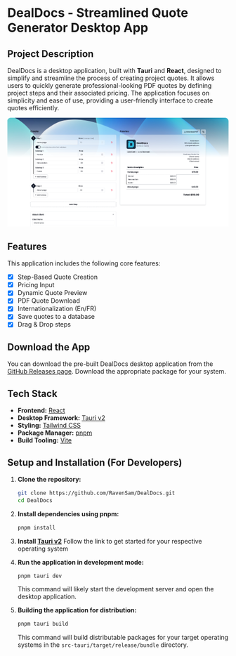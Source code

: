 # DealDocs - Streamlined Quote Generator Desktop App

## Project Description

DealDocs is a desktop application, built with **Tauri** and **React**, designed to simplify and streamline the process of creating project quotes. It allows users to quickly generate professional-looking PDF quotes by defining project steps and their associated pricing. The application focuses on simplicity and ease of use, providing a user-friendly interface to create quotes efficiently.

![screenshot](https://raw.githubusercontent.com/RavenSam/DealDocs/refs/heads/main/public/screenshot.png)

## Features

This application includes the following core features:

- [x] Step-Based Quote Creation
- [x] Pricing Input
- [x] Dynamic Quote Preview
- [x] PDF Quote Download
- [x] Internationalization (En/FR)
- [x] Save quotes to a database
- [x] Drag & Drop steps

## Download the App

You can download the pre-built DealDocs desktop application from the [GitHub Releases page](https://github.com/RavenSam/DealDocs/releases/latest). Download the appropriate package for your system.

## Tech Stack

- **Frontend:** [React](https://reactjs.org/)
- **Desktop Framework:** [Tauri v2](https://tauri.app)
- **Styling:** [Tailwind CSS](https://tailwindcss.com/)
- **Package Manager:** [pnpm](https://pnpm.io/)
- **Build Tooling:** [Vite](https://vitejs.dev/)

## Setup and Installation (For Developers)

1.  **Clone the repository:**

    ```bash
    git clone https://github.com/RavenSam/DealDocs.git
    cd DealDocs
    ```

2.  **Install dependencies using pnpm:**

    ```bash
    pnpm install
    ```

3.  **Install [Tauri v2](https://tauri.app)**
    Follow the link to get started for your respective operating system
4.  **Run the application in development mode:**

    ```bash
    pnpm tauri dev
    ```

    This command will likely start the development server and open the desktop application.

5.  **Building the application for distribution:**

    ```bash
    pnpm tauri build
    ```

    This command will build distributable packages for your target operating systems in the `src-tauri/target/release/bundle` directory.
